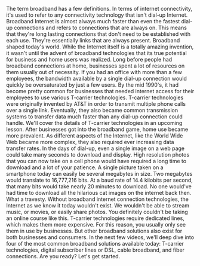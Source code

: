 The term broadband has a few definitions. In terms of internet connectivity, it's used to refer to any connectivity technology that isn't dial-up Internet. Broadband Internet is almost always much faster than even the fastest dial-up connections and refers to connections that are always on. This means that they're long lasting connections that don't need to be established with each use. They're essentially links that are always present. Broadband shaped today's world. While the Internet itself is a totally amazing invention, it wasn't until the advent of broadband technologies that its true potential for business and home users was realized. Long before people had broadband connections at home, businesses spent a lot of resources on them usually out of necessity. If you had an office with more than a few employees, the bandwidth available by a single dial-up connection would quickly be oversaturated by just a few users. By the mid 1990's, it had become pretty common for businesses that needed internet access for their employees to use various T-carrier technologies. T-carrier technologies were originally invented by AT&T in order to transmit multiple phone calls over a single link. Eventually, they also became common transmission systems to transfer data much faster than any dial-up connection could handle. We'll cover the details of T-carrier technologies in an upcoming lesson. After businesses got into the broadband game, home use became more prevalent. As different aspects of the Internet, like the World Wide Web became more complex, they also required ever increasing data transfer rates. In the days of dial-up, even a single image on a web page could take many seconds to download and display. High resolution photos that you can now take on a cell phone would have required a long time to download and a lot of your patience. A single picture taken on a smartphone today can easily be several megabytes in size. Two megabytes would translate to 16,777,216 bits. At a baud rate of 14.4 kilobits per second, that many bits would take nearly 20 minutes to download. No one would've had time to download all the hilarious cat images on the internet back then. What a travesty. Without broadband internet connection technologies, the Internet as we know it today wouldn't exist. We wouldn't be able to stream music, or movies, or easily share photos. You definitely couldn't be taking an online course like this. T-carrier technologies require dedicated lines, which makes them more expensive. For this reason, you usually only see them in use by businesses. But other broadband solutions also exist for both businesses and consumers. In the next few videos, we'll deep dive into four of the most common broadband solutions available today: T-carrier technologies, digital subscriber lines or DSL, cable broadband, and fiber connections. Are you ready? Let's get started.

